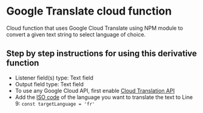 # Google Translate cloud function

Cloud function that uses Google Cloud Translate using NPM module to convert a given text string to select language of choice.

## Step by step instructions for using this derivative function

- Listener field(s) type: Text field
- Output field type: Text field
- To use any Google Cloud API, first enable [Cloud Translation API](https://console.cloud.google.com/apis/library/translate.googleapis.com)
- Add the [ISO code](https://cloud.google.com/translate/docs/languages) of the language you want to translate the text to Line 9:
`const targetLanguage = 'fr'`
